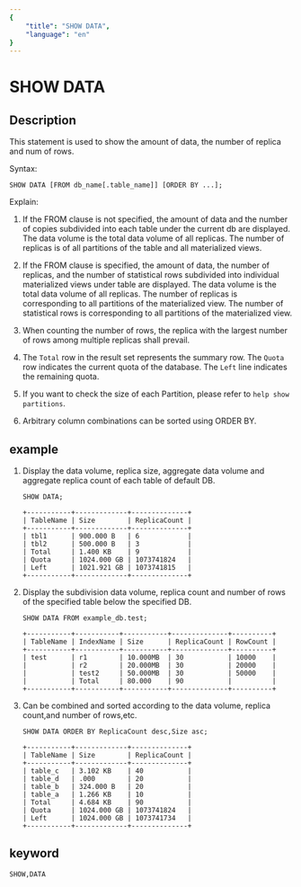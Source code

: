 ```yaml
---
{
    "title": "SHOW DATA",
    "language": "en"
}
---
```


<!-- 
Licensed to the Apache Software Foundation (ASF) under one
or more contributor license agreements.  See the NOTICE file
distributed with this work for additional information
regarding copyright ownership.  The ASF licenses this file
to you under the Apache License, Version 2.0 (the
"License"); you may not use this file except in compliance
with the License.  You may obtain a copy of the License at

  http://www.apache.org/licenses/LICENSE-2.0

Unless required by applicable law or agreed to in writing,
software distributed under the License is distributed on an
"AS IS" BASIS, WITHOUT WARRANTIES OR CONDITIONS OF ANY
KIND, either express or implied.  See the License for the
specific language governing permissions and limitations
under the License.
-->

# SHOW DATA

## Description

This statement is used to show the amount of data, the number of replica and num of rows.

Syntax:

```
SHOW DATA [FROM db_name[.table_name]] [ORDER BY ...];
```

Explain:

1. If the FROM clause is not specified, the amount of data and the number of copies subdivided into each table under the current db are displayed. The data volume is the total data volume of all replicas. The number of replicas is of all partitions of the table and all materialized views.

2. If the FROM clause is specified, the amount of data, the number of replicas, and the number of statistical rows subdivided into individual materialized views under table are displayed. The data volume is the total data volume of all replicas. The number of replicas is corresponding to all partitions of the materialized view. The number of statistical rows is corresponding to all partitions of the materialized view.

3. When counting the number of rows, the replica with the largest number of rows among multiple replicas shall prevail.

4. The `Total` row in the result set represents the summary row. The `Quota` row indicates the current quota of the database. The `Left` line indicates the remaining quota.

5. If you want to check the size of each Partition, please refer to `help show partitions`.

6. Arbitrary column combinations can be sorted using ORDER BY.

## example

1. Display the data volume, replica size, aggregate data volume and aggregate replica count of each table of default DB.

    ```
    SHOW DATA;
    ```
    
    ```
    +-----------+-------------+--------------+
    | TableName | Size        | ReplicaCount |
    +-----------+-------------+--------------+
    | tbl1      | 900.000 B   | 6            |
    | tbl2      | 500.000 B   | 3            |
    | Total     | 1.400 KB    | 9            |
    | Quota     | 1024.000 GB | 1073741824   |
    | Left      | 1021.921 GB | 1073741815   |
    +-----------+-------------+--------------+
    ```

2. Display the subdivision data volume, replica count and number of rows of the specified table below the specified DB.

    ```
    SHOW DATA FROM example_db.test;
    ```
    ```
    +-----------+-----------+-----------+--------------+----------+
    | TableName | IndexName | Size      | ReplicaCount | RowCount |
    +-----------+-----------+-----------+--------------+----------+
    | test      | r1        | 10.000MB  | 30           | 10000    |
    |           | r2        | 20.000MB  | 30           | 20000    |
    |           | test2     | 50.000MB  | 30           | 50000    |
    |           | Total     | 80.000    | 90           |          |
    +-----------+-----------+-----------+--------------+----------+
    ```
3. Can be combined and sorted according to the data volume, replica count,and number of rows,etc.

    ```
    SHOW DATA ORDER BY ReplicaCount desc,Size asc;
    ```
    
    ```
    +-----------+-------------+--------------+
    | TableName | Size        | ReplicaCount |
    +-----------+-------------+--------------+
    | table_c   | 3.102 KB    | 40           |
    | table_d   | .000        | 20           |
    | table_b   | 324.000 B   | 20           |
    | table_a   | 1.266 KB    | 10           |
    | Total     | 4.684 KB    | 90           |
    | Quota     | 1024.000 GB | 1073741824   |
    | Left      | 1024.000 GB | 1073741734   |
    +-----------+-------------+--------------+
    ``` 
        
## keyword

    SHOW,DATA
